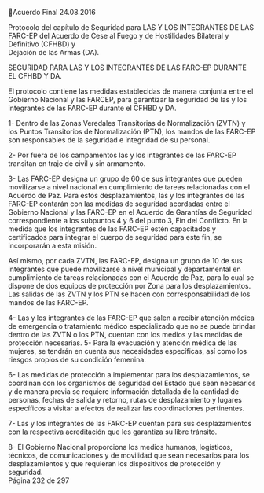 Acuerdo Final 
24.08.2016 
 
Protocolo del capítulo de Seguridad para LAS Y LOS INTEGRANTES DE LAS FARC-EP del Acuerdo 
de Cese al Fuego y de Hostilidades Bilateral y Definitivo (CFHBD) y  
Dejación de las Armas (DA). 
 
SEGURIDAD PARA LAS Y LOS INTEGRANTES DE LAS FARC-EP DURANTE EL CFHBD Y DA.  
 
El protocolo contiene las medidas establecidas de manera conjunta entre el Gobierno Nacional y las FARCEP, para garantizar la seguridad de las y los integrantes de las FARC-EP durante el CFHBD y DA.  
 
1- Dentro  de  las  Zonas  Veredales  Transitorias  de  Normalización  (ZVTN)  y  los  Puntos  Transitorios  de 
Normalización (PTN), los mandos de las FARC-EP son responsables de la seguridad e integridad de su 
personal.  
 
2- Por fuera de los campamentos las y los integrantes de las FARC-EP transitan en traje de civil y sin 
armamento. 
 
3- Las FARC-EP designa un grupo de 60 de sus integrantes que pueden movilizarse a nivel nacional en 
cumplimiento de tareas relacionadas con el Acuerdo de Paz. Para estos desplazamientos, las y los 
integrantes  de  las  FARC-EP  contarán  con  las  medidas  de  seguridad  acordadas  entre  el  Gobierno 
Nacional y las FARC-EP en el Acuerdo de Garantías de Seguridad correspondiente a los subpuntos 4 
y 6 del punto 3, Fin del Conflicto. En la medida que los integrantes de las FARC-EP estén capacitados 
y certificados para integrar el cuerpo de seguridad para este fin, se incorporarán a esta misión.  
 
Así  mismo,  por  cada  ZVTN,  las  FARC-EP,  designa  un  grupo  de  10  de  sus  integrantes  que  puede 
movilizarse  a  nivel  municipal  y  departamental  en  cumplimiento  de  tareas  relacionadas  con  el 
Acuerdo  de  Paz,  para  lo  cual  se  dispone  de  dos  equipos  de  protección  por  Zona  para  los 
desplazamientos. Las salidas de las ZVTN y los PTN se hacen con corresponsabilidad de los mandos 
de las FARC-EP.  
 
4- Las y los integrantes de las FARC-EP que salen a recibir atención médica de emergencia o tratamiento 
médico especializado que no se puede brindar dentro de las ZVTN o los PTN, cuentan con los medios 
y las medidas de protección necesarias. 
5- Para  la  evacuación  y  atención  médica  de  las  mujeres,  se  tendrán  en  cuenta  sus  necesidades 
específicas, así como los riesgos propios de su condición femenina.  
 
6- Las medidas de protección a implementar para los desplazamientos, se coordinan con los organismos 
de seguridad del Estado que sean necesarios y de manera previa se requiere información detallada 
de la cantidad de personas, fechas de salida y retorno, rutas de desplazamiento y lugares específicos 
a visitar a efectos de realizar las coordinaciones pertinentes. 
 
7- Las y los integrantes de las FARC-EP cuentan para sus desplazamientos con la respectiva acreditación 
que les garantiza su libre tránsito. 
 
8- El Gobierno Nacional proporciona los medios humanos, logísticos, técnicos, de comunicaciones y de 
movilidad  que  sean  necesarios  para  los  desplazamientos  y  que  requieran  los  dispositivos  de 
protección y seguridad.  
Página 232 de 297 
 

